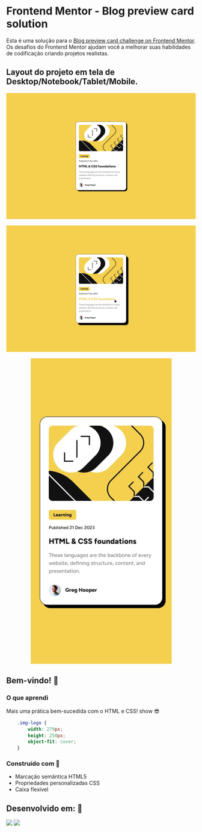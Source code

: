 # Frontend Mentor - Blog preview card solution

Esta é uma solução para o [Blog preview card challenge on Frontend Mentor](https://www.frontendmentor.io/challenges/blog-preview-card-ckPaj01IcS). 
Os desafios do Frontend Mentor ajudam você a melhorar suas habilidades de codificação criando projetos realistas.

## Layout do projeto em tela de Desktop/Notebook/Tablet/Mobile.


<div align="center">

![Visualização do design para o desafio de codificação Blog preview card](./src/assets/images/design/desktop-design.jpg)

![Visualização do design para o desafio de codificação Blog preview card](./src/assets/images/design/active-states.jpg)

![Visualização do design para o desafio de codificação Blog preview card](./src/assets/images/design/mobile-design.jpg)

</div>

## Bem-vindo! 👋

### O que aprendi

Mais uma prática bem-sucedida com o HTML e CSS! show 😎

```css
    .img-logo {
        width: 279px;
        height: 250px;
        object-fit: cover;
    }
```

### Construído com 🚀

- Marcação semântica HTML5
- Propriedades personalizadas CSS
- Caixa flexível

## Desenvolvido em: 🚀

<div>
  <img src="https://cdn.jsdelivr.net/gh/devicons/devicon/icons/html5/html5-original.svg" width="30px"/>
  <img src="https://cdn.jsdelivr.net/gh/devicons/devicon/icons/css3/css3-original.svg" width="30px"/>
</div>
